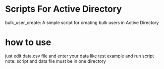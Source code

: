 # Scripts For Active Directory
bulk_user_create: A simple script for creating bulk users in Active Directory
# how to use
just edit data.csv file and enter your data like test example and run script
note: script and data file must be in one directory
